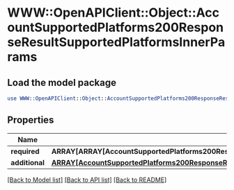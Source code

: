 # WWW::OpenAPIClient::Object::AccountSupportedPlatforms200ResponseResultSupportedPlatformsInnerParams

## Load the model package
```perl
use WWW::OpenAPIClient::Object::AccountSupportedPlatforms200ResponseResultSupportedPlatformsInnerParams;
```

## Properties
Name | Type | Description | Notes
------------ | ------------- | ------------- | -------------
**required** | **ARRAY[ARRAY[AccountSupportedPlatforms200ResponseResultSupportedPlatformsInnerParamsRequiredInnerInner]]** |  | [optional] 
**additional** | [**ARRAY[AccountSupportedPlatforms200ResponseResultSupportedPlatformsInnerParamsRequiredInnerInner]**](AccountSupportedPlatforms200ResponseResultSupportedPlatformsInnerParamsRequiredInnerInner.md) |  | [optional] 

[[Back to Model list]](../README.md#documentation-for-models) [[Back to API list]](../README.md#documentation-for-api-endpoints) [[Back to README]](../README.md)


